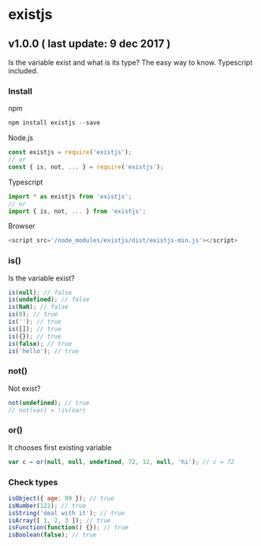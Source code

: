 # existjs
## v1.0.0 ( last update: 9 dec 2017 )
Is the variable exist and what is its type? The easy way to know. Typescript included.

### Install
npm
```javascript
npm install existjs --save
```

Node.js
```javascript
const existjs = require('existjs');
// or
const { is, not, ... } = require('existjs');
```

Typescript
```javascript
import * as existjs from 'existjs';
// or
import { is, not, ... } from 'existjs';
```

Browser
```javascript
<script src='/node_modules/existjs/dist/existjs-min.js'></script>
```

### is()
Is the variable exist?
```javascript
is(null); // false
is(undefined); // false
is(NaN); // false
is(0); // true
is(''); // true
is([]); // true
is({}); // true
is(false); // true
is('hello'); // true
```

### not()
Not exist?
```javascript
not(undefined); // true
// not(var) = !is(var)
```

### or()
It chooses first existing variable
```javascript
var c = or(null, null, undefined, 72, 12, null, 'hi'); // c = 72
```

### Check types
```javascript
isObject({ age: 99 }); // true
isNumber(122); // true
isString('deal with it'); // true
isArray([ 1, 2, 3 ]); // true
isFunction(function() {}); // true
isBoolean(false); // true
```
